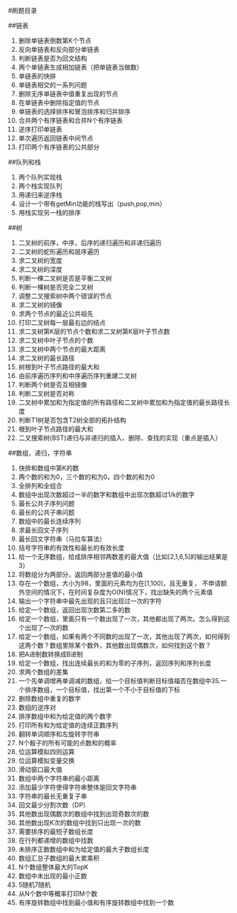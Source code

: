

#刷题目录

##链表

1. 删除单链表倒数第K个节点
2. 反向单链表和反向部分单链表
3. 判断链表是否为回文结构
4. 两个单链表生成相加链表（把单链表当做数）
5. 单链表的快排
6. 单链表相交的一系列问题
7. 删除无序单链表中值重复出现的节点
8. 在单链表中删除指定值的节点
9. 单链表的选择排序和冒泡排序和归并排序
10. 合并两个有序链表和合并N个有序链表
11. 逆序打印单链表
12. 单次遍历返回链表中间节点
13. 打印两个有序链表的公共部分



##队列和栈

1. 两个队列实现栈
2. 两个栈实现队列
3. 用递归来逆序栈
4. 设计一个带有getMin功能的栈写出（push,pop,min）
5. 用栈实现另一栈的排序



##树

1. 二叉树的前序，中序，后序的递归遍历和非递归遍历
2. 二叉树的蛇形遍历和层序遍历
3. 求二叉树的宽度
4. 求二叉树的深度
5. 判断一棵二叉树是否是平衡二叉树
6. 判断一棵树是否完全二叉树
7. 调整二叉搜索树中两个错误的节点
8. 求二叉树的镜像
9. 求两个节点的最近公共祖先
10. 打印二叉树每一层最右边的结点
11. 求二叉树第K层的节点个数和求二叉树第K层叶子节点数
12. 求二叉树中叶子节点的个数
13. 求二叉树中两个节点的最大距离
14. 求二叉树的最长路径
15. 树根到叶子节点路径的最大和
16. 由前序遍历序列和中序遍历序列重建二叉树 
17. 判断两个树是否互相镜像
18. 判断二叉树是否对称
19. 二叉树中累加和为指定值的所有路径和二叉树中累加和为指定值的最长路径长度
20. 判断T1树是否包含T2树全部的拓扑结构
21. 根到叶子节点路径的最大和
22. 二叉搜索树(BST)递归与非递归的插入、删除、查找的实现（重点是插入）



##数组，递归，字符串

1. 快排和数组中第K的数
2. 两个数的和为0，三个数的和为0，四个数的和为0
3. 全排列和全组合
4. 数组中出现次数超过一半的数字和数组中出现次数超过1/k的数字
5. 最长公共子序列问题
6. 最长的公共子串问题
7. 数组中的最长连续序列
8. 求最长回文子序列
9. 最长回文字符串（马拉车算法）
10. 括号字符串的有效性和最长的有效长度
11. 给一个无序数组，给成排序相邻两数差的最大值（比如[2,1,6,5]的输出结果是3）
12. 将数组分为两部分，返回两部分差值的最小值
13. 存在一个数组，大小为98，里面的元素均为在[1,100]，且无重复， 不申请额外空间的情况下，在时间复杂度为O(N)情况下，找出缺失的两个元素值
14. 输出一个字符串中最先出现的且只出现过一次的字符
15. 给定一个数组，返回出现次数第二多的数
16. 给定一个数组，里面只有一个数出现了一次，其他都出现了两次。怎么得到这个出现了一次的数
17. 给定一个数组，如果有两个不同数的出现了一次，其他出现了两次，如何得到这两个数？数组里除某个数外，其他数出现偶数次，如何找到这个数？
18. 把A进制数转换成B进制
19. 给定一个数组，找出连续最长的和为零的子序列，返回序列和序列长度
20. 求两个数组的差集
21. 一个先单调增再单调减的数组，给一个目标值判断目标值福否在数组中35.一个排序数组，一个目标值，找出第一个不小于目标值的下标
22. 删除数组中重复的数字
23. 数组的逆序对
24. 排序数组中和为给定值的两个数字
25. 打印所有和为给定值的连续正数序列
26. 翻转单词顺序和左旋转字符串
27. N个骰子的所有可能的点数和的概率
28. 位运算模拟四则运算
29. 位运算模拟变量交换
30. 滑动窗口最大值
31. 数组中两个字符串的最小距离
32. 添加最少字符使得字符串整体是回文字符串
33. 字符串的最长无重复子串
34. 回文最少分割次数（DP）
35. 其他数出现偶数次的数组中找到出现奇数次的数
36. 其他数出现K次的数组中找到只出现一次的数
37. 需要排序的最短子数组长度
38. 在行列都递增的数组中找数
39. 未排序正数数组中和为给定值的最大子数组长度
40. 数组汇总子数组的最大累乘积
41. N个数组整体最大的TopK
42. 数组中未出现的最小正数
43. 5随机7随机
44. 从N个数中等概率打印M个数
45. 有序旋转数组中找到最小值和有序旋转数组中找到一个数